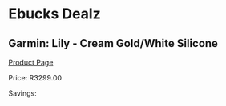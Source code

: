 
# Ebucks Dealz
## Garmin: Lily - Cream Gold/White Silicone
[Product Page](https://www.ebucks.com/web/shop/productSelected.do?prodId=1148384223&catId=1233320031)

Price: R3299.00

Savings: 


	